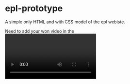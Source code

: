 # epl-prototype
A simple only HTML and with CSS model of the epl webiste.
 
 Need to add your won video in the <video> of the html
